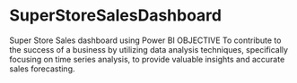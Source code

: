 # SuperStoreSalesDashboard
Super Store Sales dashboard using Power BI
OBJECTIVE
To contribute to the success of a business by utilizing data analysis techniques, specifically focusing on time series analysis, to provide valuable insights and accurate sales forecasting.
